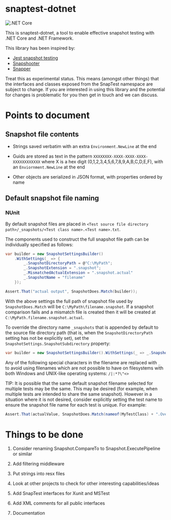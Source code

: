 # snaptest-dotnet

![.NET Core](https://github.com/chrisg2/snaptest-dotnet/workflows/.NET%20Core/badge.svg)

This is snaptest-dotnet, a tool to enable effective snapshot testing with .NET Core and .NET Framework.

This library has been inspired by:
- [Jest snapshot testing](https://jestjs.io/docs/en/snapshot-testing)
- [Snapshooter](https://github.com/SwissLife-OSS/snapshooter)
- [Snapper](https://theramis.github.io/Snapper/)

Treat this as experimental status. This means (amongst other things) that the interfaces and classes exposed from the SnapTest namespace are subject to change. If you are interested in using this library and the potential for changes is problematic for you then get in touch and we can discuss.

# Points to document

## Snapshot file contents

- Strings saved verbatim with an extra `Environment.NewLine` at the end

- Guids are stored as text in the pattern `XXXXXXXX-XXXX-XXXX-XXXX-XXXXXXXXXXXX` where X is a hex digit (0,1,2,3,4,5,6,7,8,9,A,B,C,D,E,F), with an `Enviornment.NewLine` at the end

- Other objects are serialized in JSON format, with properties ordered by name


## Default snapshot file naming

### NUnit

By default snapshot files are placed in `<Test source file directory path>/_snapshots/<Test class name>.<Test name>.txt`.

The components used to construct the full snapshot file path can be individually specified as follows:

```C#
var builder = new SnapshotSettingsBuilder()
    .WithSettings(_ => {
        _.SnapshotDirectoryPath = @"C:\MyPath";
        _.SnapshotExtension = ".snapshot";
        _.MismatchedActualExtension = ".snapshot.actual"
        _.SnapshotName = "filename"
    });

Assert.That("actual output", SnapshotDoes.Match(builder));
```

With the above settings the full path of snapshot file used by `SnapshotDoes.Match` will be `C:\MyPath\filename.snapshot`. If a snapshot comparison fails and a mismatch file is created then it will be created at `C:\MyPath.filename.snapshot.actual`.

To override the directory name `_snapshots` that is appended by default to the source file directory path (that is, when the `SnapshotDirectoryPath` setting has not be explicitly set), set the `SnapshotSettings.SnapshotSubdirectory` property:
```C#
var builder = new SnapshotSettingsBuilder().WithSettings(_ => _.SnapshotSubdirectory = ".snapshots");
```

Any of the following special characters in the filename are replaced with `_` to avoid using filenames which are not possible to have on filesystems with both Windows and UNIX-like operating systems: `/|:*?\"<>`

TIP: It is possible that the same default snapshot filename selected for multiple tests may be the same. This may be desired (for example, when multiple tests are intended to share the same snapshot). However in a situation where it is not desired, consider explicitly setting the test name to ensure the snapshot file name for each test is unique. For example:

```C#
Assert.That(actualValue, SnapshotDoes.Match(nameof(MyTestClass) + ".Overridden_test_name_that_is_unique"));
```


# Things to be done

1. Consider renaming Snapshot.CompareTo to Snapshot.ExecutePipeline or similar

1. Add filtering middleware

1. Put strings into resx files

1. Look at other projects to check for other interesting capabilities/ideas

1. Add SnapTest interfaces for Xunit and MSTest

1. Add XML comments for all public interfaces

1. Documentation
